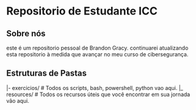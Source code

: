 # Repositorio de Estudante ICC
## Sobre nós 
este é um repositorio pessoal de Brandon Gracy.
continuarei atualizando esta repositorio à medida que avançar no meu curso de cibersegurança.
## Estruturas de Pastas
|- exercicios/ # Todos os scripts, bash, powershell, python vao aqui.
|_ resources/ # Todos os recursos úteis que você encontrar em sua jornada vão aqui.
